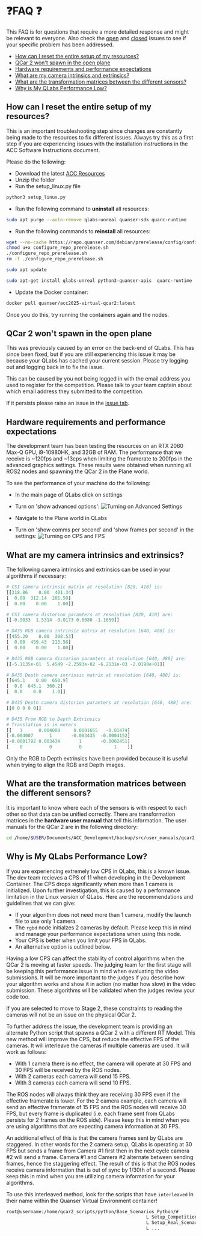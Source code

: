 # ❓FAQ ❓ <!-- omit in toc -->

This FAQ is for questions that require a more detailed response and might be relevant to everyone. Also check the [open](https://github.com/quanser/ACC-Competition-2025/issues) and [closed](https://github.com/quanser/ACC-Competition-2025/issues?q=is%3Aissue%20state%3Aclosed) issues to see if your specific problem has been addressed.

- [How can I reset the entire setup of my resources?](#how-can-i-reset-the-entire-setup-of-my-resources)
- [QCar 2 won't spawn in the open plane](#qcar-2-wont-spawn-in-the-open-plane)
- [Hardware requirements and performance expectations](#hardware-requirements-and-performance-expectations)
- [What are my camera intrinsics and extrinsics?](#what-are-my-camera-intrinsics-and-extrinsics)
- [What are the transformation matrices between the different sensors?](#what-are-the-transformation-matrices-between-the-different-sensors)
- [Why is My QLabs Performance Low?](#why-is-my-qlabs-performance-low)

## How can I reset the entire setup of my resources?

This is an important troubleshooting step since changes are constantly being made to the resources to fix different issues. Always try this as a first step if you are experiencing issues with the installation instructions
in the ACC Software Instructions document.

Please do the following:

- Download the latest [ACC Resources](https://quanserinc.box.com/s/g2690n3jwbhquwr8uqdz0b45m5wx945z)
- Unzip the folder
- Run the setup_linux.py file

```bash
python3 setup_linux.py
```

- Run the following command to **uninstall** all resources:

```bash
sudo apt purge --auto-remove qlabs-unreal quanser-sdk quarc-runtime
```

- Run the following commands to **reinstall** all resources:

```bash
wget --no-cache https://repo.quanser.com/debian/prerelease/config/configure_repo_prerelease.sh
chmod u+x configure_repo_prerelease.sh
./configure_repo_prerelease.sh
rm -f ./configure_repo_prerelease.sh
```

```bash
sudo apt update
```

```bash
sudo apt-get install qlabs-unreal python3-quanser-apis  quarc-runtime
```

- Update the Docker container:

```bash
docker pull quanser/acc2025-virtual-qcar2:latest
```

Once you do this, try running the containers again and the nodes.

## QCar 2 won't spawn in the open plane

This was previously caused by an error on the back-end of QLabs. This has since been fixed, but if you are still experiencing this issue it may be because your QLabs has cached your current session.
Please try logging out and logging back in to fix the issue.

This can be caused by you not being logged in with the email address you used to register for the competition. Please talk to your team captain about which email address they submitted to the competition.

If it persists please raise an issue in the [issue tab](https://github.com/quanser/ACC-Competition-2025/issues).

## Hardware requirements and performance expectations

The development team has been testing the resources on an RTX 2060 Max-Q GPU, i9-10980HK, and 32GB of RAM. The performance that we receive is ~120fps and ~13cps when limiting the framerate to 200fps in the advanced graphics settings. These results were obtained when running all ROS2 nodes and spawning the QCar 2 in the Plane world.

To see the performance of your machine do the following:

- In the main page of QLabs click on settings
- Turn on 'show advanced options':
![Turning on Advanced Settings](https://github.com/quanser/ACC-Competition-2025/blob/main/Software_Guides/Pictures/TurnOnAdvancedOptions.png)

- Navigate to the Plane world in QLabs
- Turn on 'show comms per second' and 'show frames per second' in the settings:
![Turning on CPS and FPS](https://github.com/quanser/ACC-Competition-2025/blob/main/Software_Guides/Pictures/TurnOnCPSnFPS.png)

## What are my camera intrinsics and extrinsics?

The following camera intrinsics and extrinsics can be used in your algorithms if necessary:

```python
# CSI camera intrinsic matrix at resolution [820, 410] is:
[[318.86    0.00  401.34]
[  0.00  312.14  201.50]
[  0.00    0.00    1.00]]

# CSI camera distorion paramters at resolution [820, 410] are:
[[-0.9033  1.5314 -0.0173 0.0080 -1.1659]]

# D435 RGB camera intrinsic matrix at resolution [640, 480] is:
[[455.20    0.00  308.53]
[  0.00  459.43  213.56]
[  0.00    0.00    1.00]]

# D435 RGB camera distorion paramters at resolution [640, 480] are:
[[-5.1135e-01  5.4549 -2.2593e-02 -6.2131e-03 -2.0190e+01]]

# D435 Depth camera intrinsic matrix at resolution [640, 480] is:
[[645.1    0.00  650.9]
[  0.0  645.1  360.2]
[  0.0    0.0    1.0]]

# D435 Depth camera distorion paramters at resolution [640, 480] are:
[[0 0 0 0 0]]

# D435 From RGB to Depth Extrinsics
# Translation is in meters
[[   1      0.004008     0.0001655   -0.01474]
[-0.004007      1       -0.003435  -0.0004152]
[-0.0001792 0.003434       1       -0.0002451]
[    0          0          0            1    ]]
```

Only the RGB to Depth extrinsics have been provided because it is useful when trying to align the RGB and Depth images.

## What are the transformation matrices between the different sensors?

It is important to know where each of the sensors is with respect to each other so that data can be unified correctly. There are transformation matrices in the **hardware user manual** that tell this information. The user manuals for the QCar 2 are in the following directory:

```bash
cd /home/$USER/Documents/ACC_Development/backup/src/user_manuals/qcar2
```

## Why is My QLabs Performance Low?

If you are experiencing extremely low CPS in QLabs, this is a known issue. The dev team recieves a CPS of 11 when developing in the Development Container. The CPS drops significantly when more than 1 camera is initialized. Upon further investigation, this is caused by a performance limitation in the Linux version of QLabs. Here are the recommendations and guidelines that we can give:

- If your algorithm does not need more than 1 camera, modify the launch file to use only 1 camera.
- The `rgbd` node initialzes 2 cameras by default. Please keep this in mind and manage your performance expectations when using this node.
- Your CPS is better when you limit your FPS in QLabs.
- An alternative option is outlined below.

Having a low CPS can affect the stability of control algorithms when the QCar 2 is moving at faster speeds. The judging team for the first stage will be keeping this performance issue in mind when evaluating the video submissions. It will be more important to the judges if you describe how your algorithm works and show it in action (no matter how slow) in the video submission. These algorithms will be validated when the judges review your code too.

If you are selected to move to Stage 2, these constraints to reading the cameras will not be an issue on the physical QCar 2.

To further address the issue, the development team is providing an alternate Python script that spawns a QCar 2 with a different RT Model. This new method will improve the CPS, but reduce the effective FPS of the cameras. It will interleave the cameras if multiple cameras are used. It will work as follows:

- With 1 camera there is no effect, the camera will operate at 30 FPS and 30 FPS will be received by the ROS nodes.
- With 2 cameras each camera will send 15 FPS.
- With 3 cameras each camera will send 10 FPS.

The ROS nodes will always think they are receiving 30 FPS even if the effective framerate is lower. For the 2 camera example, each camera will send an effective framerate of 15 FPS and the ROS nodes will receive 30 FPS, but every frame is duplicated (i.e. each frame sent from QLabs persists for 2 frames on the ROS side). Please keep this in mind when you are using algorithms that are expecting camera information at 30 FPS.

An additional effect of this is that the camera frames sent by QLabs are staggered. In other words for the 2 camera setup, QLabs is operating at 30 FPS but sends a frame from Camera #1 first then in the next cycle camera #2 will send a frame. Camera #1 and Camera #2 alternate between sending frames, hence the staggering effect. The result of this is that the ROS nodes receive camera information that is out of sync by 1/30th of a second. Please keep this in mind when you are utilizing camera information for your algorithms.

To use this interleaved method, look for the scripts that have `interleaved` in their name within the Quanser Virtual Environment container!

```bash
root@username:/home/qcar2_scripts/python/Base_Scenarios_Python/#
                                                    L Setup_Competition_Map_Interleaved.py
                                                    L Setup_Real_Scenario_Interleaved.py
                                                    L ...
```

